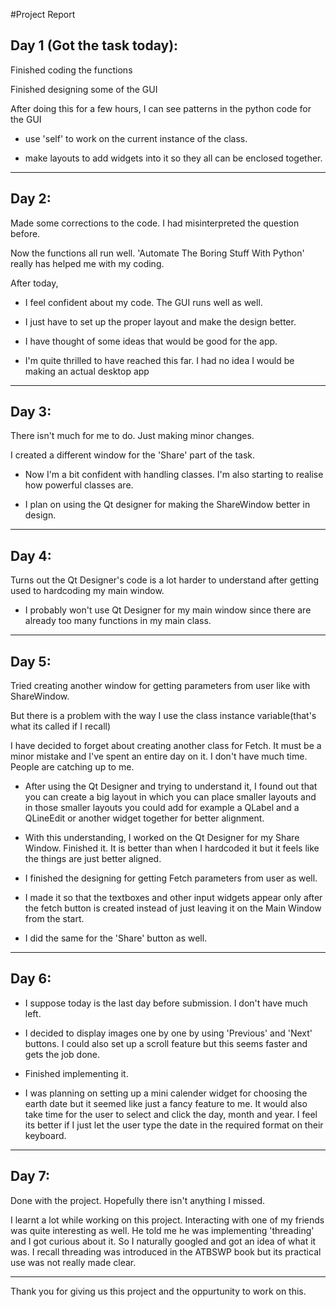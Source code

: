 #Project Report


## Day 1 (Got the task today):


Finished coding the functions

Finished designing some of the GUI

After doing this for a few hours, I can see patterns in the python code for the GUI

- use 'self' to work on the current instance of the class.

- make layouts to add widgets into it so they all can be enclosed together. 

--------------------------------------------
## Day 2:


Made some corrections to the code. I had misinterpreted the question before. 

Now the functions all run well. 'Automate The Boring Stuff With Python' really has helped
me with my coding.

After today, 
- I feel confident about my code. The GUI runs well as well. 

- I just have to set up the proper layout and make the design better.

- I have thought of some ideas that would be good for the app.

- I'm quite thrilled to have reached this far. I had no idea I would be making an actual desktop app

---------------------------------------------
## Day 3:


There isn't much for me to do. Just making minor changes. 

I created a different window for the 'Share' part of the task. 

- Now I'm a bit confident with handling classes. I'm also starting to realise how powerful classes are.

- I plan on using the Qt designer for making the ShareWindow better in design.

---------------------------------------------
## Day 4:


Turns out the Qt Designer's code is a lot harder to understand after getting used to hardcoding my main window. 

- I probably won't use Qt Designer for my main window since there are already too many functions in my main class.

---------------------------------------------
## Day 5:


Tried creating another window for getting parameters from user like with ShareWindow.

But there is a problem with the way I use the class instance variable(that's what its called if I recall)

I have decided to forget about creating another class for Fetch. It must be a minor mistake and I've spent an entire day on it. I don't have much time. People are catching up to me.

- After using the Qt Designer and trying to understand it, I found out that you can create a big layout in which you can place smaller layouts and in those smaller layouts you could add for example a QLabel and a QLineEdit or another widget together for better alignment.

- With this understanding, I worked on the Qt Designer for my Share Window. Finished it. It is better than when I hardcoded it but it feels like the things are just better aligned.

- I finished the designing for getting Fetch parameters from user as well. 

- I made it so that the textboxes and other input widgets appear only after the fetch button is created instead of just leaving it on the Main Window from the start.

- I did the same for the 'Share' button as well.


----------------------------------------------
## Day 6:

- I suppose today is the last day before submission. I don't have much left.

- I decided to display images one by one by using 'Previous' and 'Next' buttons. I could also set up a scroll feature but this seems faster and gets the job done.

- Finished implementing it.

- I was planning on setting up a mini calender widget for choosing the earth date but it seemed like just a fancy feature to me. It would also take time for the user to select and click the day, month and year. I feel its better if I just let the user type the date in the required format on their keyboard.


----------------------------------------------
## Day 7:
Done with the project. Hopefully there isn't anything I missed.

I learnt a lot while working on this project. Interacting with one of my friends was quite interesting as well. He told me he was implementing 'threading' and I got curious about it. So I naturally googled and got an idea of what it was. I recall threading was introduced in the ATBSWP book but its practical use was not really made clear.

-----------------------------------------------
Thank you for giving us this project and the oppurtunity to work on this.


 




